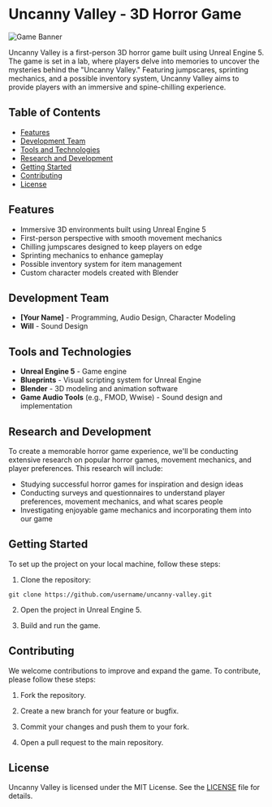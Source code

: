 # Uncanny Valley - 3D Horror Game

![Game Banner](./assets/banner.jpg)

Uncanny Valley is a first-person 3D horror game built using Unreal Engine 5. The game is set in a lab, where players delve into memories to uncover the mysteries behind the "Uncanny Valley." Featuring jumpscares, sprinting mechanics, and a possible inventory system, Uncanny Valley aims to provide players with an immersive and spine-chilling experience.

## Table of Contents
- [Features](#features)
- [Development Team](#development-team)
- [Tools and Technologies](#tools-and-technologies)
- [Research and Development](#research-and-development)
- [Getting Started](#getting-started)
- [Contributing](#contributing)
- [License](#license)

## Features
- Immersive 3D environments built using Unreal Engine 5
- First-person perspective with smooth movement mechanics
- Chilling jumpscares designed to keep players on edge
- Sprinting mechanics to enhance gameplay
- Possible inventory system for item management
- Custom character models created with Blender

## Development Team
- **[Your Name]** - Programming, Audio Design, Character Modeling
- **Will** - Sound Design

## Tools and Technologies
- **Unreal Engine 5** - Game engine
- **Blueprints** - Visual scripting system for Unreal Engine
- **Blender** - 3D modeling and animation software
- **Game Audio Tools** (e.g., FMOD, Wwise) - Sound design and implementation

## Research and Development
To create a memorable horror game experience, we'll be conducting extensive research on popular horror games, movement mechanics, and player preferences. This research will include:

- Studying successful horror games for inspiration and design ideas
- Conducting surveys and questionnaires to understand player preferences, movement mechanics, and what scares people
- Investigating enjoyable game mechanics and incorporating them into our game

## Getting Started

To set up the project on your local machine, follow these steps:

1. Clone the repository:
```
git clone https://github.com/username/uncanny-valley.git
```

2. Open the project in Unreal Engine 5.

3. Build and run the game.

## Contributing

We welcome contributions to improve and expand the game. To contribute, please follow these steps:

1. Fork the repository.

2. Create a new branch for your feature or bugfix.

3. Commit your changes and push them to your fork.

4. Open a pull request to the main repository.

## License

Uncanny Valley is licensed under the MIT License. See the [LICENSE](LICENSE) file for details.
